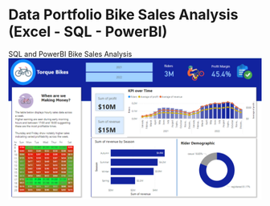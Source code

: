 # Data Portfolio Bike Sales Analysis (Excel - SQL - PowerBI)
SQL and PowerBI Bike Sales Analysis
![Bike Sales Dashboard](assets/images/Bike_sales_dash.png)

